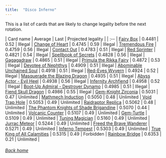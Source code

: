 ```yaml
---
title:  "Disco Inferno"
---
```


This is a list of cards that are likely to change legality before the next rotation.

| Card name | Average | Last | Projected legality |
| :-- |
[Fairy Box](https://db.ygoprodeck.com/card/?search=Fairy%20Box) | 0.4481 | 0.52 | Illegal |
[Change of Heart](https://db.ygoprodeck.com/card/?search=Change%20of%20Heart) | 0.4745 | 0.59 | Illegal |
[Tremendous Fire](https://db.ygoprodeck.com/card/?search=Tremendous%20Fire) | 0.4759 | 0.56 | Illegal |
[Contact Out](https://db.ygoprodeck.com/card/?search=Contact%20Out) | 0.4783 | 0.51 | Illegal |
[Red Sprinter](https://db.ygoprodeck.com/card/?search=Red%20Sprinter) | 0.4821 | 0.54 | Illegal |
[Spellbook of Secrets](https://db.ygoprodeck.com/card/?search=Spellbook%20of%20Secrets) | 0.4828 | 0.56 | Illegal |
[Gagagadraw](https://db.ygoprodeck.com/card/?search=Gagagadraw) | 0.4865 | 0.51 | Illegal |
[Primula the Rikka Fairy](https://db.ygoprodeck.com/card/?search=Primula%20the%20Rikka%20Fairy) | 0.4872 | 0.53 | Illegal |
[Devotee of Nephthys](https://db.ygoprodeck.com/card/?search=Devotee%20of%20Nephthys) | 0.4909 | 0.51 | Illegal |
[Abominable Unchained Soul](https://db.ygoprodeck.com/card/?search=Abominable%20Unchained%20Soul) | 0.4918 | 0.51 | Illegal |
[Red-Eyes Wyvern](https://db.ygoprodeck.com/card/?search=Red-Eyes%20Wyvern) | 0.4924 | 0.52 | Illegal |
[Masquerade the Blazing Dragon](https://db.ygoprodeck.com/card/?search=Masquerade%20the%20Blazing%20Dragon) | 0.4935 | 0.51 | Illegal |
[Abyss Actor - Evil Heel](https://db.ygoprodeck.com/card/?search=Abyss%20Actor%20-%20Evil%20Heel) | 0.4938 | 0.56 | Illegal |
[Infernity Archfiend](https://db.ygoprodeck.com/card/?search=Infernity%20Archfiend) | 0.4958 | 0.52 | Illegal |
[Boot-Up Admiral - Destroyer Dynamo](https://db.ygoprodeck.com/card/?search=Boot-Up%20Admiral%20-%20Destroyer%20Dynamo) | 0.4985 | 0.51 | Illegal |
[Fiend Skull Dragon](https://db.ygoprodeck.com/card/?search=Fiend%20Skull%20Dragon) | 0.4986 | 0.55 | Illegal |
[Gem-Knight Zirconia](https://db.ygoprodeck.com/card/?search=Gem-Knight%20Zirconia) | 0.5031 | 0.47 | Unlimited |
[Mathmech Induction](https://db.ygoprodeck.com/card/?search=Mathmech%20Induction) | 0.5050 | 0.48 | Unlimited |
[Void Trap Hole](https://db.ygoprodeck.com/card/?search=Void%20Trap%20Hole) | 0.5053 | 0.49 | Unlimited |
[Raidraptor Replica](https://db.ygoprodeck.com/card/?search=Raidraptor%20Replica) | 0.5062 | 0.48 | Unlimited |
[The Phantom Knights of Shade Brigandine](https://db.ygoprodeck.com/card/?search=The%20Phantom%20Knights%20of%20Shade%20Brigandine) | 0.5070 | 0.44 | Unlimited |
[Volcanic Counter](https://db.ygoprodeck.com/card/?search=Volcanic%20Counter) | 0.5107 | 0.49 | Unlimited |
[Gem-Turtle](https://db.ygoprodeck.com/card/?search=Gem-Turtle) | 0.5109 | 0.49 | Unlimited |
[Tuning Magician](https://db.ygoprodeck.com/card/?search=Tuning%20Magician) | 0.5160 | 0.49 | Unlimited |
[Jurrac Meteor](https://db.ygoprodeck.com/card/?search=Jurrac%20Meteor) | 0.5244 | 0.49 | Unlimited |
[Freed the Brave Wanderer](https://db.ygoprodeck.com/card/?search=Freed%20the%20Brave%20Wanderer) | 0.5271 | 0.49 | Unlimited |
[Inferno Tempest](https://db.ygoprodeck.com/card/?search=Inferno%20Tempest) | 0.5303 | 0.49 | Unlimited |
[True King of All Calamities](https://db.ygoprodeck.com/card/?search=True%20King%20of%20All%20Calamities) | 0.5315 | 0.49 | Forbidden |
[Rainbow Bridge](https://db.ygoprodeck.com/card/?search=Rainbow%20Bridge) | 0.6353 | 0.21 | Unlimited |

###### [Back home](index)